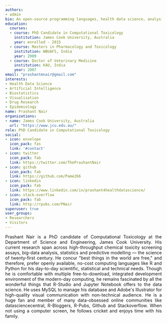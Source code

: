 ```yaml
---
authors:
- admin
bio: An open-source programming languages, health data science, analysis, visualisation, statistics and modelling advocate. 
education:
  courses:
  - course: PhD Candidate in Computational Toxicology
    institution: James Cook University, Australia 
    year: enrolled - 2015
  - course: Masters in Pharmacology and Toxicology 
    institution: WBUAFS, India  
    year: 2009
  - course: Doctor of Veterinary Medicine
    institution: KAU, India 
    year: 2007
email: "prashantmnair@gmail.com"
interests:
- Health Data Science 
- Artificial Intelligence 
- Biostatistics 
- Visualisation
- Drug Research 
- Epidemiology
name: Prashant Nair 
organizations:
- name: James Cook University, Australia 
  url: "https://www.jcu.edu.au/"
role: PhD Candidate in Computational Toxicology
social:
- icon: envelope
  icon_pack: fas
  link: '#contact'
- icon: twitter
  icon_pack: fab
  link: https://twitter.com/ThePrashantNair
- icon: github
  icon_pack: fab
  link: https://github.com/Pame266
- icon: linkedin
  icon_pack: fab
  link: https://www.linkedin.com/in/prashant4healthdatascience/
- icon: stack-overflow
  icon_pack: fab
  link: http://rpubs.com/PNair
superuser: true
user_groups:
- Researchers
- Visitors
---
```

<div style="text-align: justify">
Prashant Nair is a PhD candidate of Computational Toxicology at the Department of Science and Engineering, James Cook University. His current research span across high-throughput chemical toxicity screening assays, big-data analysis, statistics and predictive modelling — the science of twenty-first century. He concur "best things in the world are free," and therefore, prefer openly available, no-cost computing languages like R and Python for his day-to-day scientific, statistical and technical needs. Though he is comfortable with multiple free-to-download, integrated development environment of the modern-day computing, he remains fascinated by all the wonderful things that R-Studio and Jupyter Notebook offers to the data science. He uses MySQL to manage his database and Adobe's Illustrator for high-quality visual communication with non-technical audience. He is a huge fan and member of many data-obsessed online communities like datasciencecentral, R-Bloggers, R-Pubs, Github and Stackoverflow. When not using a computer screen, he follows cricket and enjoys time with his family. 
</div>



